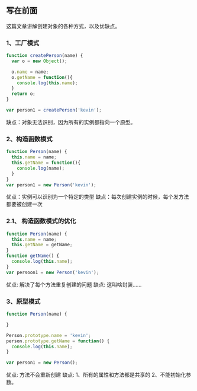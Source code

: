 ## 写在前面

这篇文章讲解创建对象的各种方式，以及优缺点。


### 1、工厂模式

```js
function createPerson(name) {
  var o = new Object();

  o.name = name;
  o.getName = function(){
    console.log(this.name);
  }
  return o;
}

var person1 = createPerson('kevin');
```
缺点：对象无法识别，因为所有的实例都指向一个原型。


### 2、构造函数模式

```js
function Person(name) {
  this.name = name;
  this.getName = function(){
    console.log(name);
  }
}
var person1 = new Person('kevin');
```

优点：实例可以识别为一个特定的类型
缺点：每次创建实例的时候，每个发方法都要被创建一次

### 2.1、 构造函数模式的优化
```js
function Person(name) {
  this.name = name;
  this.getName = getName;
}
function getName() {
  console.log(this.name);
}
var persoon1 = new Person('kevin');
```

优点: 解决了每个方法重复创建的问题
缺点: 这叫啥封装……

### 3、原型模式
```js
function Person(name) {

}

Person.prototype.name = 'kevin';
person.prototype.getName = function() {
  console.log(this.name);
}

var person1 = new Person();
```

优点: 方法不会重新创建
缺点: 1、所有的属性和方法都是共享的 2、不能初始化参数。